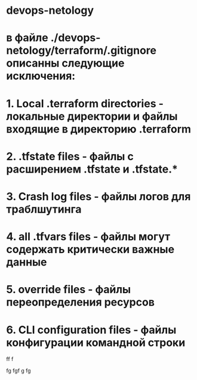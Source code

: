 # devops-netology

#  в файле ./devops-netology/terraform/.gitignore описанны следующие исключения:
#   1. Local .terraform directories - локальные директории и файлы входящие в директорию .terraform
#   2. .tfstate files - файлы с расширением .tfstate и .tfstate.*
#   3. Crash log files - файлы логов для траблшутинга
#   4. all .tfvars files - файлы могут содержать критически важные данные
#   5. override files - файлы переопределения ресурсов
#   6. CLI configuration files - файлы конфигурации командной строки



ff
f

fg
fgf
g
fg 
